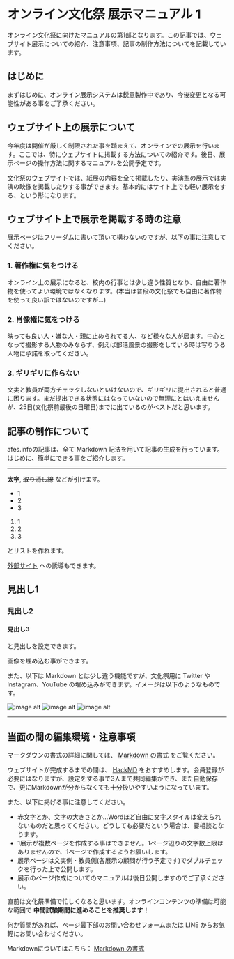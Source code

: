 # オンライン文化祭 展示マニュアル 1

オンライン文化祭に向けたマニュアルの第1部となります。この記事では、ウェブサイト展示についての紹介、注意事項、記事の制作方法についてを記載しています。

## はじめに

まずはじめに、オンライン展示システムは鋭意製作中であり、今後変更となる可能性がある事をご了承ください。

## ウェブサイト上の展示について

今年度は開催が厳しく制限された事を踏まえて、オンラインでの展示を行います。ここでは、特にウェブサイトに掲載する方法についての紹介です。後日、展示ページの操作方法に関するマニュアルを公開予定です。

文化祭のウェブサイトでは、紙展の内容を全て掲載したり、実演型の展示では実演の映像を掲載したりする事ができます。基本的にはサイト上でも軽い展示をする、という形になります。

## ウェブサイト上で展示を掲載する時の注意

展示ページはフリーダムに書いて頂いて構わないのですが、以下の事に注意してください。

### 1. 著作権に気をつける

オンライン上の展示になると、校内の行事とは少し違う性質となり、自由に著作物を使ってよい環境ではなくなります。(本当は普段の文化祭でも自由に著作物を使って良い訳ではないのですが…)

### 2. 肖像権に気をつける

映っても良い人・嫌な人・親に止められてる人、など様々な人が居ます。中心となって撮影する人物のみならず、例えば部活風景の撮影をしている時は写りうる人物に承諾を取ってください。

### 3. ギリギリに作らない

文実と教員が両方チェックしないといけないので、ギリギリに提出されると普通に困ります。まだ提出できる状態にはなっていないので無理にとはいえませんが、25日(文化祭前最後の日曜日)までに出ているのがベストだと思います。


## 記事の制作について

afes.infoの記事は、全て Markdown 記法を用いて記事の生成を行っています。
はじめに、簡単にできる事をご紹介します。


---

**太字**, ~~取り消し線~~ などが引けます。

- 1
- 2
- 3

1. 1
2. 2
3. 3

とリストを作れます。

[外部サイト](https://afes.info) への誘導もできます。

## 見出し1

### 見出し2

#### 見出し3

と見出しを設定できます。

画像を埋め込む事ができます。

また、以下は Markdown とは少し違う機能ですが、文化祭用に Twitter や Instagram、YouTube の埋め込みができます。イメージは以下のようなものです。

![image alt](https://api.afes.info/images/ix64CWGV9dAfiU7VKsQftfpEnCunjykM09borUSK?orig)
![image alt](https://api.afes.info/images/bGVtGYXBUvJxPKWiQtaWMbkEBVM267DfyiDMtsI3?orig)
![image alt](https://api.afes.info/images/ci48u96SdWCNoBlbGqx4VoTyRc1jGf0cKUhcRX5s?orig)

---

## 当面の間の編集環境・注意事項

マークダウンの書式の詳細に関しては、 [Markdown の書式](./markdown.md) をご覧ください。

ウェブサイトが完成するまでの間は、 [HackMD](https://hackmd.io) をおすすめします。会員登録が必要にはなりますが、設定をする事で3人まで共同編集ができ、また自動保存で、更にMarkdownが分からなくても十分扱いやすいようになっています。

また、以下に掲げる事に注意してください。

- 赤文字とか、文字の大きさとか…Wordほど自由に文字スタイルは変えられないものだと思ってください。どうしても必要だという場合は、要相談となります。
- 1展示が複数ページを作成する事はできません。1ページ辺りの文字数上限はありませんので、1ページで作成するようお願いします。
- 展示ページは文実側・教員側(各展示の顧問が行う予定です)でダブルチェックを行った上で公開します。
- 展示のページ作成についてのマニュアルは後日公開しますのでご了承ください。

直前は文化祭準備で忙しくなると思います。オンラインコンテンツの準備は可能な範囲で **中間試験期間に進めることを推奨します**！

何か質問があれば、ページ最下部のお問い合わせフォームまたは LINE からお気軽にお問い合わせください。

Markdownについてはこちら： [Markdown の書式](./markdown.md)
